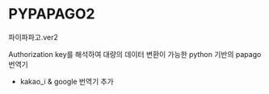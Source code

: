 # PYPAPAGO2
파이파파고.ver2

Authorization key를 해석하여 대량의 데이터 변환이 가능한 python 기반의 papago 번역기
+ kakao_i & google 번역기 추가
